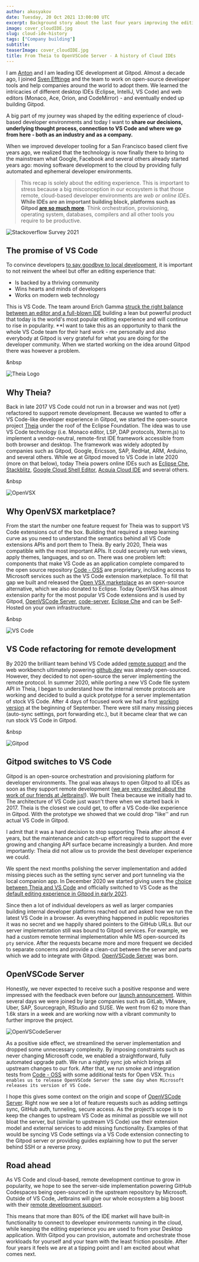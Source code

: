 ```yaml
---
author: akosyakov
date: Tuesday, 20 Oct 2021 13:00:00 UTC
excerpt: Background story about the last four years improving the editing experience of Cloud IDEs.
image: cover_cloudIDE.jpg
slug: cloud-ide-history
tags: ["Company building"]
subtitle:
teaserImage: cover_cloudIDE.jpg
title: From Theia to OpenVSCode Server - A history of Cloud IDEs
---
```


<script context="module">
  export const prerender = true;
</script>

I am [Anton](https://github.com/akosyakov) and I am leading IDE development at Gitpod. Almost a decade ago, I joined [Sven Efftinge](https://twitter.com/svenefftinge) and the team to work on open-source developer tools and help companies around the world to adopt them. We learned the intricacies of different desktop IDEs (Eclipse, IntelliJ, VS Code) and web editors (Monaco, Ace, Orion, and CodeMirror) - and eventually ended up building Gitpod.

A big part of my journey was shaped by the editing experience of cloud-based developer environments and today I want to **share our decisions, underlying thought process, connection to VS Code and where we go from here - both as an industry and as a company.**

When we improved developer tooling for a San Francisco based client five years ago, we realized that the technology is now finally there to bring to the mainstream what Google, Facebook and several others already started years ago: moving software development to the cloud by providing fully automated and ephemeral developer environments.

> This recap is solely about the editing experience. This is important to stress because a big misconception in our ecosystem is that those remote, cloud-based developer environments are _web or online IDEs_. **While IDEs are an important building block, platforms such as Gitpod [are so much more](https://www.youtube.com/watch?v=svV-uE0Cdjk)**.
> Think orchestration, provisioning, operating system, databases, compilers and all other tools you require to be productive.

![Stackoverflow Survey 2021](../../../static/images/blog/cloud-ide-history/stackoverflow-ide.jpg)

## The promise of VS Code

To convince developers [to say goodbye to local development](/blog/i-said-goodbye-to-local-development-and-so-can-you), it is important to not reinvent the wheel but offer an editing experience that:

- Is backed by a thriving community
- Wins hearts and minds of developers
- Works on modern web technology

This is VS Code. The team around Erich Gamma [struck the right balance between an editor and a full-blown IDE](/blog/the-evolution-of-devx#vs-code-takes-over---why-is-that) building a lean but powerful product that today is the world's most popular editing experience and will continue to rise in popularity. \*\*I want to take this as an opportunity to thank the whole VS Code team for their hard work - me personally and also everybody at Gitpod is very grateful for what you are doing for the developer community. When we started working on the idea around Gitpod there was however a problem.

&nbsp

![Theia Logo](../../../static/images/blog/cloud-ide-history/theia-ide.jpg)

## Why Theia?

Back in late 2017 VS Code could not run in a browser and was not (yet) refactored to support remote development. Because we wanted to offer a VS Code-like developer experience in Gitpod, we started the open-source project [Theia](https://theia-ide.org/) under the roof of the Eclipse Foundation. The idea was to use VS Code technology (i.e. Monaco editor, LSP, DAP protocols, Xterm.js) to implement a vendor-neutral, remote-first IDE framework accessible from both browser and desktop. The framework was widely adopted by companies such as Gitpod, Google, Ericsson, SAP, RedHat, ARM, Arduino, and several others. While we at Gitpod moved to VS Code in late 2020 (more on that below), today Theia powers online IDEs such as [Eclipse Che](https://www.eclipse.org/che/), [Stackblitz](https://stackblitz.com/), [Google Cloud Shell Editor](https://cloud.google.com/shell/docs/editor-overview), [Acquia Cloud IDE](https://www.acquia.com/products/drupal-cloud/cloud-ide) and several others.

&nbsp

![OpenVSX](../../../static/images/blog/cloud-ide-history/openvsx-ide.jpg)

## Why OpenVSX marketplace?

From the start the number one feature request for Theia was to support VS Code extensions out of the box. Building that required a steep learning curve as you need to understand the semantics behind all VS Code extensions APIs and port them to Theia. By early 2020, Theia was compatible with the most important APIs. It could securely run web views, apply themes, languages, and so on. There was one problem left: components that make VS Code as an application complete compared to the open source repository [Code - OSS](https://github.com/microsoft/vscode) are proprietary, including access to Microsoft services such as the VS Code extension marketplace. To fill that gap we built and released the [Open VSX marketplace](https://open-vsx.org/) as an open-source alternative, which we also donated to Eclipse. Today OpenVSX has almost extension parity for the most popular VS Code extensions and is used by Gitpod, [OpenVSCode Server](https://github.com/gitpod-io/openvscode-server/tree/web-server), [code-server](https://github.com/cdr/code-server), [Eclipse Che](https://www.eclipse.org/che/) and can be Self-Hosted on your own infrastructure.

&nbsp

![VS Code](../../../static/images/blog/cloud-ide-history/vscode-logo.jpg)

## VS Code refactoring for remote development

By 2020 the brilliant team behind VS Code added [remote support](https://code.visualstudio.com/docs/remote/remote-overview) and the web workbench ultimately powering [github.dev](https://github.dev/) was already open-sourced. However, they decided to not open-source the server implementing the remote protocol. In summer 2020, while porting a new VS Code file system API in Theia, I began to understand how the internal remote protocols are working and decided to build a quick prototype for a server implementation of stock VS Code. After 4 days of focused work we had a first [working version](https://github.com/gitpod-io/openvscode-server/commit/3f2a6da015cd9af62f61a0c55d81c5b124b9315d) at the beginning of September. There were still many missing pieces (auto-sync settings, port forwarding etc.), but it became clear that we can run stock VS Code in Gitpod.

&nbsp

![Gitpod](../../../static/images/blog/cloud-ide-history/gitpod-ide.jpg)

## Gitpod switches to VS Code

Gitpod is an open-source orchestration and provisioning platform for developer environments. The goal was always to open Gitpod to all IDEs as soon as they support remote development ([we are very excited about the work of our friends at Jetbrains!](https://youtrack.jetbrains.com/issue/IDEA-226455)). We built Theia because we initially had to. The architecture of VS Code just wasn't there when we started back in 2017. Theia is the closest we could get, to offer a VS Code-like experience in Gitpod. With the prototype we showed that we could drop "like'' and run actual VS Code in Gitpod.

I admit that it was a hard decision to stop supporting Theia after almost 4 years, but the maintenance and catch-up effort required to support the ever growing and changing API surface became increasingly a burden. And more importantly: Theia did not allow us to provide the best developer experience we could.

We spent the next months polishing the server implementation and added missing pieces such as the setting sync server and port tunneling via the local companion app. In December 2020 we started giving users the [choice between Theia and VS Code](/blog/root-docker-and-vscode#vs-code-and-other-ides) and officially switched to VS Code as the [default editing experience in Gitpod in early 2021](/blog/next-chapter-for-gitpod).

Since then a lot of individual developers as well as larger companies building internal developer platforms reached out and asked how we run the latest VS Code in a browser. As everything happened in public repositories it was no secret and we happily shared pointers to the GitHub URLs. But our server implementation still was bound to Gitpod services. For example, we had a custom remote terminal implementation while MS open-sourced its `pty` service. After the requests became more and more frequent we decided to separate concerns and provide a clean-cut between the server and parts which we add to integrate with Gitpod. [OpenVSCode Server](https://github.com/gitpod-io/openvscode-server/tree/main) was born.

## OpenVSCode Server

Honestly, we never expected to receive such a positive response and were impressed with the feedback even before our [launch announcement](/blog/openvscode-server-launch). Within several days we were joined by large companies such as GitLab, VMware, Uber, SAP, Sourcegraph, RStudio and SUSE. We went from 62 to more than 1.6k stars in a week and are working now with a vibrant community to further improve the project.

![OpenVSCodeServer](../../../static/images/blog/cloud-ide-history/openvscodeserver-stars.jpg)

As a positive side effect, we streamlined the server implementation and dropped some unnecessary complexity. By imposing constraints such as never changing Microsoft code, we enabled a straightforward, fully automated upgrade path. We run a nightly sync job which brings all upstream changes to our fork. After that, we run smoke and integration tests from [Code - OSS](https://github.com/microsoft/vscode) with some additional tests for Open VSX. `This enables us to release OpenVSCode Server the same day when Microsoft releases its version of VS Code.`

I hope this gives some context on the origin and scope of [OpenVSCode Server](https://github.com/gitpod-io/openvscode-server/tree/web-server). Right now we see a lot of feature requests such as adding settings sync, GitHub auth, tunneling, secure access. As the project’s scope is to keep the changes to upstream VS Code as minimal as possible we will not bloat the server, but (similar to upstream VS Code) use their extension model and external services to add missing functionality. Examples of that would be syncing VS Code settings via a VS Code extension connecting to the Gitpod server or providing guides explaining how to put the server behind SSH or a reverse proxy.

## Road ahead

As VS Code and cloud-based, remote development continue to grow in popularity, we hope to see the server-side implementation powering GitHub Codespaces being open-sourced in the upstream repository by Microsoft. Outside of VS Code, Jetbrains will give our whole ecosystem a big boost with their [remote development support](https://youtrack.jetbrains.com/issue/IDEA-226455#focus=Comments-27-5290105.0-0).

This means that more than 80% of the IDE market will have built-in functionality to connect to developer environments running in the cloud, while keeping the editing experience you are used to from your Desktop application. With Gitpod you can provision, automate and orchestrate those workloads for yourself and your team with the least friction possible. After four years it feels we are at a tipping point and I am excited about what comes next.
